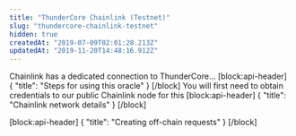 ```yaml
---
title: "ThunderCore Chainlink (Testnet)"
slug: "thundercore-chainlink-testnet"
hidden: true
createdAt: "2019-07-09T02:01:28.213Z"
updatedAt: "2019-11-20T14:48:16.912Z"
---
```

Chainlink has a dedicated connection to ThunderCore...
[block:api-header]
{
  "title": "Steps for using this oracle"
}
[/block]
You will first need to obtain credentials to our public Chainlink node for this
[block:api-header]
{
  "title": "Chainlink network details"
}
[/block]

[block:api-header]
{
  "title": "Creating off-chain requests"
}
[/block]